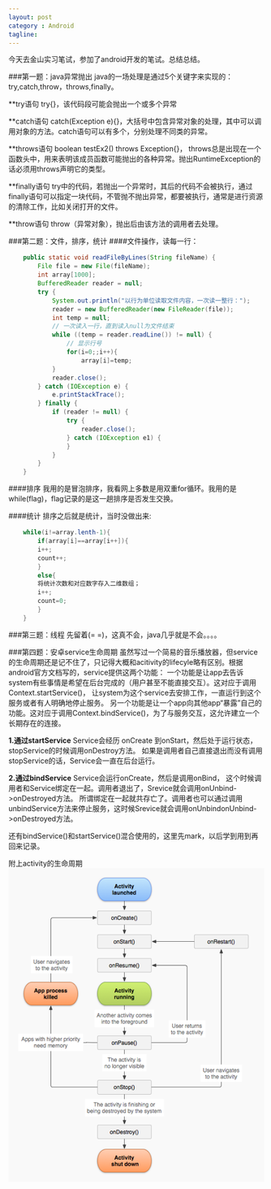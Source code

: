 ```yaml
---
layout: post
category : Android
tagline:
---
```

今天去金山实习笔试，参加了android开发的笔试。总结总结。

###第一题：java异常抛出
java的一场处理是通过5个关键字来实现的：try,catch,throw，throws,finally。

**try语句
try{}，该代码段可能会抛出一个或多个异常

**catch语句
catch(Exception e){}，大括号中包含异常对象的处理，其中可以调用对象的方法。catch语句可以有多个，分别处理不同类的异常。

**throws语句
boolean testEx2() throws Exception{}，
throws总是出现在一个函数头中，用来表明该成员函数可能抛出的各种异常。抛出RuntimeException的话必须用throws声明它的类型。

**finally语句
try中的代码，若抛出一个异常时，其后的代码不会被执行，通过finally语句可以指定一块代码，不管抛不抛出异常，都要被执行，通常是进行资源的清除工作，比如关闭打开的文件。

**throw语句
throw（异常对象），抛出后由该方法的调用者去处理。

###第二题：文件，排序，统计
####文件操作，读每一行：
```java
	public static void readFileByLines(String fileName) {
        File file = new File(fileName);
        int array[1000];
        BufferedReader reader = null;
        try {
            System.out.println("以行为单位读取文件内容，一次读一整行：");
            reader = new BufferedReader(new FileReader(file));
            int temp = null;
            // 一次读入一行，直到读入null为文件结束
            while ((temp = reader.readLine()) != null) {
                // 显示行号
                for(i=0;;i++){
                	array[i]=temp;
            }
            reader.close();
        } catch (IOException e) {
            e.printStackTrace();
        } finally {
            if (reader != null) {
                try {
                    reader.close();
                } catch (IOException e1) {
                }
            }
        }
    }
```
####排序
我用的是冒泡排序，我看网上多数是用双重for循环。我用的是while(flag)，flag记录的是这一趟排序是否发生交换。

####统计
排序之后就是统计，当时没做出来:
```java
	while(i!=array.lenth-1){
		if(array[i]==array[i++]){
		i++;
		count++;	
		}
		else{
		将统计次数和对应数字存入二维数组；
		i++;
		count=0;
		}
	}
```

###第三题：线程
先留着(= =)，这真不会，java几乎就是不会。。。。

###第四题：安卓service生命周期
虽然写过一个简易的音乐播放器，但service的生命周期还是记不住了，只记得大概和acitivity的lifecyle略有区别。根据android官方文档写的，service提供这两个功能：
	一个功能是让app去告诉system有些事情是希望在后台完成的（用户甚至不能直接交互）。这对应于调用Context.startService()，
	让system为这个service去安排工作，一直运行到这个服务或者有人明确地停止服务。
	另一个功能是让一个app向其他app“暴露”自己的功能。这对应于调用Context.bindService()，为了与服务交互，这允许建立一个长期存在的连接。

**1.通过startService**
Service会经历 onCreate 到onStart，然后处于运行状态，stopService的时候调用onDestroy方法。
 如果是调用者自己直接退出而没有调用stopService的话，Service会一直在后台运行。

 **2.通过bindService**
 Service会运行onCreate，然后是调用onBind， 这个时候调用者和Service绑定在一起。调用者退出了，Srevice就会调用onUnbind->onDestroyed方法。
 所谓绑定在一起就共存亡了。调用者也可以通过调用unbindService方法来停止服务，这时候Srevice就会调用onUnbindonUnbind->onDestroyed方法。

 还有bindService()和startService()混合使用的，这里先mark，以后学到用到再回来记录。

 附上activity的生命周期
 ![activitylifecyle](\assets\pic\android_activity_lifecyle.png)

